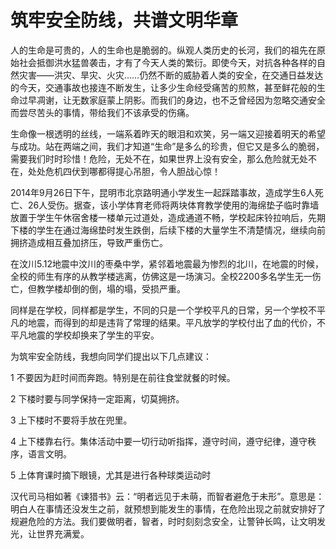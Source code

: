 # 筑牢安全防线，共谱文明华章

人的生命是可贵的，人的生命也是脆弱的。纵观人类历史的长河，我们的祖先在原始社会抵御洪水猛兽袭击，才有了今天人类的繁衍。即使今天，对抗各种各样的自然灾害——洪灾、旱灾、火灾……仍然不断的威胁着人类的安全，在交通日益发达的今天，交通事故也接连不断发生，让多少生命经受痛苦的煎熬，甚至鲜花般的生命过早凋谢，让无数家庭蒙上阴影。而我们的身边，也不乏曾经因为忽略交通安全而尝尽苦头的事情，带给我们不该承受的伤痛。

生命像一根透明的丝线，一端系着昨天的眼泪和欢笑，另一端又迎接着明天的希望与成功。站在两端之间，我们才知道“生命”是多么的珍贵，但它又是多么的脆弱，需要我们时时珍惜！危险，无处不在，如果世界上没有安全，那么危险就无处不在，处处危机四伏到哪都得提心吊胆，令人胆战心惊！

2014年9月26日下午，昆明市北京路明通小学发生一起踩踏事故，造成学生6人死亡、26人受伤。据查，该小学体育老师将两块体育教学使用的海绵垫子临时靠墙放置于学生午休宿舍楼一楼单元过道处，造成通道不畅，学校起床铃拉响后，先期下楼的学生在通过海绵垫时发生跌倒，后续下楼的大量学生不清楚情况，继续向前拥挤造成相互叠加挤压，导致严重伤亡。

在汶川5.12地震中汶川的枣桑中学，紧邻着地震最为惨烈的北川，在地震的时候，全校的师生有序的从教学楼逃离，仿佛这是一场演习。全校2200多名学生无一伤亡，但教学楼却倒的倒，塌的塌，受损严重。

同样是在学校，同样都是学生，不同的只是一个学校平凡的日常，另一个学校不平凡的地震，而得到的却是违背了常理的结果。平凡放学的学校付出了血的代价，不平凡地震的学校却换来了学生的平安。

为筑牢安全防线，我想向同学们提出以下几点建议：

1 不要因为赶时间而奔跑。特别是在前往食堂就餐的时候。

2 下楼时要与同学保持一定距离，切莫拥挤。

3 上下楼时不要将手放在兜里。

4 上下楼靠右行。集体活动中要一切行动听指挥，遵守时间，遵守纪律，遵守秩序，语言文明。

5 上体育课时摘下眼镜，尤其是进行各种球类运动时

汉代司马相如著《谏猎书》云：“明者远见于未萌，而智者避危于未形”。意思是：明白人在事情还没发生之前，就预想到能发生的事情，在危险出现之前就安排好了规避危险的方法。我们要做明者，智者，时时刻刻念安全，让警钟长鸣，让文明发光，让世界充满爱。
